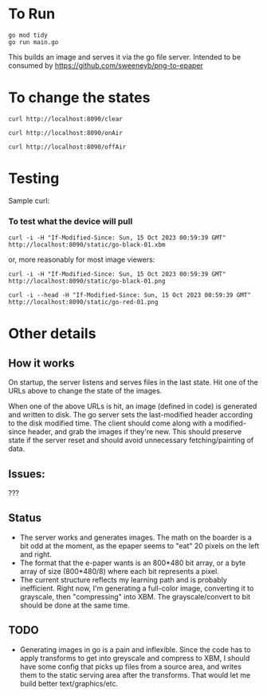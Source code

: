 # To Run
```
go mod tidy
go run main.go

```
This builds an image and serves it via the go file server. Intended to be consumed by https://github.com/sweeneyb/png-to-epaper

# To change the states
```curl http://localhost:8090/clear```

```curl http://localhost:8090/onAir```

```curl http://localhost:8090/offAir```


# Testing
Sample curl:
### To test what the device will pull
```curl -i -H "If-Modified-Since: Sun, 15 Oct 2023 00:59:39 GMT" http://localhost:8090/static/go-black-01.xbm```

or, more reasonably for most image viewers:

```curl -i -H "If-Modified-Since: Sun, 15 Oct 2023 00:59:39 GMT" http://localhost:8090/static/go-black-01.png```

```curl -i --head -H "If-Modified-Since: Sun, 15 Oct 2023 00:59:39 GMT" http://localhost:8090/static/go-red-01.png```


# Other details
## How it works
On startup, the server listens and serves files in the last state.  Hit one of the URLs above to change the state of the images.

When one of the above URLs is hit, an image (defined in code) is generated and written to disk.  The go server sets the last-modified header according to the disk modified time.  The client should come along with a modified-since header, and grab the images if they're new.  This should preserve state if the server reset and should avoid unnecessary fetching/painting of data. 

## Issues:
???

## Status
* The server works and generates images.  The math on the boarder is a bit odd at the moment, as the epaper seems to "eat" 20 pixels on the left and right.
* The format that the e-paper wants is an 800\*480 bit array, or a byte array of size (800*480/8) where each bit represents a pixel. 
* The current structure reflects my learning path and is probably inefficient.  Right now, I'm generating a full-color image, converting it to grayscale, then "compressing" into XBM.  The grayscale/convert to bit should be done at the same time.

## TODO
* Generating images in go is a pain and inflexible.  Since the code has to apply transforms to get into greyscale and compress to XBM, I should have some config that picks up files from a source area, and writes them to the static serving area after the transforms.  That would let me build better text/graphics/etc.  
